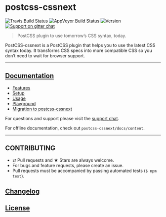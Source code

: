 # postcss-cssnext

[![Travis Build Status](https://img.shields.io/travis/MoOx/postcss-cssnext.svg?label=unix%20build)](https://travis-ci.org/MoOx/postcss-cssnext)
[![AppVeyor Build Status](https://img.shields.io/appveyor/ci/MoOx/postcss-cssnext.svg?label=windows%20build)](https://ci.appveyor.com/project/MoOx/postcss-cssnext)
[![Version](https://img.shields.io/npm/v/postcss-cssnext.svg)](https://github.com/MoOx/postcss-cssnext/blob/master/CHANGELOG.md)
[![Support on gitter chat](https://img.shields.io/badge/support-gitter%20chat-E40255.svg)](https://gitter.im/MoOx/postcss-cssnext)


> PostCSS plugin to use tomorrow’s CSS syntax, today.

PostCSS-cssnext is a PostCSS plugin that helps you to use the latest CSS syntax today.
It transforms CSS specs into more compatible CSS so you don’t need to wait for browser support.

---

## [Documentation](https://cssnext.github.io/)

- [Features](https://cssnext.github.io/features/)
- [Setup](https://cssnext.github.io/setup/)
- [Usage](https://cssnext.github.io/usage/)
- [Playground](https://cssnext.github.io/playground/)
- [Migration to postcss-cssnext](https://cssnext.github.io/postcss/)

For questions and support please visit the
[support chat](https://gitter.im/MoOx/postcss-cssnext).

For offline documentation, check out `postcss-cssnext/docs/content`.

---

## CONTRIBUTING

* ⇄ Pull requests and ★ Stars are always welcome.
* For bugs and feature requests, please create an issue.
* Pull requests must be accompanied by passing automated tests (`$ npm test`).

## [Changelog](CHANGELOG.md)

## [License](LICENSE)
